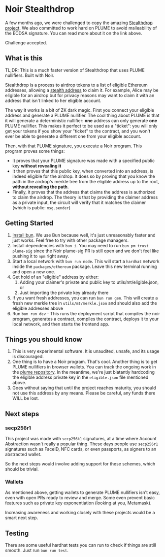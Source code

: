 # Noir Stealthdrop

A few months ago, we were challenged to copy the amazing [Stealthdrop project](https://github.com/stealthdrop/stealthdrop). We also committed to work hard on PLUME to avoid malleability of the ECDSA signature. You can read more about it on the link above.

Challenge accepted.

## What is this

TL;DR: This is a much faster version of Stealthdrop that uses PLUME nullifiers. Built with Noir.

Stealthdrop is a process to airdrop tokens to a list of eligible Ethereum addresses, allowing a [stealth address](https://vitalik.eth.limo/general/2023/01/20/stealth.html) to claim it. For example, Alice may be eligible for an airdrop but for privacy reasons may want to claim it with an address that isn't linked to her eligible account.

The way it works is a bit of ZK dark magic. First you connect your eligible address and generate a PLUME nullifier. The cool thing about PLUME is that it will generate a deterministic nullifier: **one** address can only generate **one** PLUME nullifier. This makes it perfect to be used as a "ticket": you will only get your tokens if you show your "ticket" to the contract, and you won't ever be able to generate a different one from your eligible account.

Then, with that PLUME signature, you execute a Noir program. This program proves some things:

- It proves that your PLUME signature was made with a specified public key **without revealing it**
- It then proves that this public key, when converted into an address, is indeed eligible for the airdrop. It does so by proving that you know the path in the airdrop's merkle tree from the eligible address up to the root, **without revealing the path**.
- Finally, it proves that the address that claims the address is authorized to claim the airdrop. The theory is that by providing the claimer address as a private input, the circuit will verify that it matches the claimer (which is public: `msg.sender`)

## Getting Started

1. [Install bun](https://bun.sh/). We use Bun because well, it's just unreasonably faster and just works. Feel free to try with other package managers.
2. Install dependencies with `bun i`. You may need to run `bun pm trust plume-sig` since the Noir plume-sig PR is still open and we don't feel like pushing it to `npm` right away.
3. Start a local network with `bun run node`. This will start a `hardhat` network inside the `packages/ethereum` package. Leave this new terminal running and open a new one.
4. Get hold of an "eligible" address by either:
   1. Adding your claimer's private and public key to utils/mt/eligible.json, or
   2. Just importing the private key already there
5. If you want fresh addresses, you can run `bun run gen`. This will create a fresh new merkle tree in `utils/mt/merkle.json` and should also add the eligible addresses above
6. Run `bun run dev` - This runs the deployment script that compiles the noir program, generates a contract, compiles the contract, deploys it to your local network, and then starts the frontend app.

## Things you should know

1. This is very experimental software. It is unaudited, unsafe, and its usage is discouraged.
2. One thing is to have a Noir program. That's cool. Another thing is to get PLUME nullifiers in browser wallets. You can track the ongoing work in the [plume repository](https://github.com/plume-sig/zk-nullifier-sig). In the meantime, we're just blatantly hardcoding the eligible address private key in the `eligible.json` file mentioned above.
3. Goes without saying that until the project reaches maturity, you should not use this address by any means. Please be careful, any funds there WILL be lost.

## Next steps

### secp256r1

This project was made with `secp256k1` signatures, at a time where Account Abstraction wasn't really a popular thing. These days people use `secp256r1` signatures such as FaceID, NFC cards, or even passports, as signers to an abstracted wallet.

So the next steps would involve adding support for these schemes, which should be trivial.

### Wallets

As mentioned above, getting wallets to generate PLUME nullifiers isn't easy, even with open PRs ready to review and merge. Some even prevent basic features such as private key exponentiation (looking at you, Metamask).

Increasing awareness and working closely with these projects would be a smart next step.

## Testing

There are some useful hardhat tests you can run to check if things are still smooth. Just run `bun run test`.
